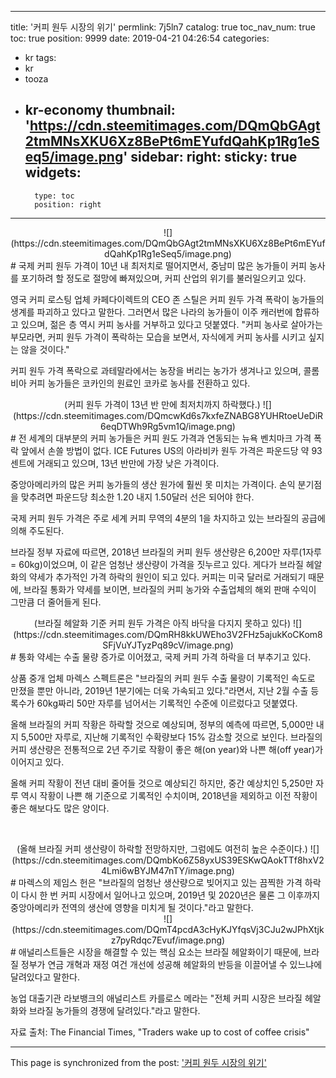 
---
title: '커피 원두 시장의 위기'
permlink: 7j5ln7
catalog: true
toc_nav_num: true
toc: true
position: 9999
date: 2019-04-21 04:26:54
categories:
- kr
tags:
- kr
- tooza
- kr-economy
thumbnail: 'https://cdn.steemitimages.com/DQmQbGAgt2tmMNsXKU6Xz8BePt6mEYufdQahKp1Rg1eSeq5/image.png'
sidebar:
    right:
        sticky: true
widgets:
    -
        type: toc
        position: right
---


<center>
![](https://cdn.steemitimages.com/DQmQbGAgt2tmMNsXKU6Xz8BePt6mEYufdQahKp1Rg1eSeq5/image.png)
</center>
#
국제 커피 원두 가격이 10년 내 최저치로 떨어지면서, 중남미 많은 농가들이 커피 농사를 포기하려 할 정도로 절망에 빠져있으며, 커피 산업의 위기를 불러일으키고 있다.

 

영국 커피 로스팅 업체 카페다이렉트의 CEO 존 스틸은 커피 원두 가격 폭락이 농가들의 생계를 파괴하고 있다고 말한다. 그러면서 많은 나라의 농가들이 이주 캐러번에 합류하고 있으며, 젊은 층 역시 커피 농사를 거부하고 있다고 덧붙였다. "커피 농사로 살아가는 부모라면, 커피 원두 가격이 폭락하는 모습을 보면서, 자식에게 커피 농사를 시키고 싶지는 않을 것이다."

 

커피 원두 가격 폭락으로 과테말라에서는 농장을 버리는 농가가 생겨나고 있으며, 콜롬비아 커피 농가들은 코카인의 원료인 코카로 농사를 전환하고 있다. 
<center>
(커피 원두 가격이 13년 반 만에 최저치까지 하락했다.)
![](https://cdn.steemitimages.com/DQmcwKd6s7kxfeZNABG8YUHRtoeUeDiR6eqDTWh9Rg5vm1Q/image.png)
</center>
#
전 세계의 대부분의 커피 농가들은 커피 원도 가격과 연동되는 뉴욕 벤치마크 가격 폭락 앞에서 손쓸 방법이 없다. ICE Futures US의 아라비카 원두 가격은 파운드당 약 93센트에 거래되고 있으며, 13년 반만에 가장 낮은 가격이다. 

 

중앙아메리카의 많은 커피 농가들의 생산 원가에 훨씬 못 미치는 가격이다. 손익 분기점을 맞추려면 파운드당 최소한 1.20 내지 1.50달러 선은 되어야 한다. 

 

국제 커피 원두 가격은 주로 세계 커피 무역의 4분의 1을 차지하고 있는 브라질의 공급에 의해 주도된다. 

 

브라질 정부 자료에 따르면, 2018년 브라질의 커피 원두 생산량은 6,200만 자루(1자루 = 60kg)이었으며, 이 같은 엄청난 생산량이 가격을 짓누르고 있다. 게다가 브라질 헤알화의 약세가 추가적인 가격 하락의 원인이 되고 있다. 커피는 미국 달러로 거래되기 때문에, 브라질 통화가 약세를 보이면, 브라질의 커피 농가와 수출업체의 해외 판매 수익이 그만큼 더 줄어들게 된다. 
<center>
(브라질 헤알화 기준 커피 원두 가격은 아직 바닥을 다지지 못하고 있다)
![](https://cdn.steemitimages.com/DQmRH8kkUWEho3V2FHz5ajukKoCKom8SFjVuYJTyzPq89cV/image.png)
</center>
#
통화 약세는 수출 물량 증가로 이어졌고, 국제 커피 가격 하락을 더 부추기고 있다. 

 

상품 중개 업체 마렉스 스펙트론은 "브라질의 커피 원두 수출 물량이 기록적인 속도로 만졌을 뿐만 아니라, 2019년 1분기에는 더욱 가속되고 있다."라면서, 지난 2월 수출 등록수가 60kg짜리 50만 자루를 넘어서는 기록적인 수준에 이르렀다고 덧붙였다.

 

올해 브라질의 커피 작황은 하락할 것으로 예상되며, 정부의 예측에 따르면, 5,000만 내지 5,500만 자루로, 지난해 기록적인 수확량보다 15% 감소할 것으로 보인다. 브라질의 커피 생산량은 전통적으로 2년 주기로 작황이 좋은 해(on year)와 나쁜 해(off year)가 이어지고 있다. 

 

올해 커피 작황이 전년 대비 줄어들 것으로 예상되긴 하지만, 중간 예상치인 5,250만 자루 역시 작황이 나쁜 해 기준으로 기록적인 수치이며, 2018년을 제외하고 이전 작황이 좋은 해보다도 많은 양이다. 

​
<center>
(올해 브라질 커피 생산량이 하락할 전망하지만, 그럼에도 여전히 높은 수준이다.) 
![](https://cdn.steemitimages.com/DQmbKo6Z58yxUS39ESKwQAokTTf8hxV24Lmi6wBYJM47nTY/image.png)
</center>
#
마렉스의 제임스 헌은 "브라질의 엄청난 생산량으로 빚어지고 있는 끔찍한 가격 하락이 다시 한 번 커피 시장에서 일어나고 있으며, 2019년 및 2020년은 물론 그 이후까지 중앙아메리카 전역의 생산에 영향을 미치게 될 것이다."라고 말한다. 
<center>
![](https://cdn.steemitimages.com/DQmT4pcdA3cHyKJYfqsVj3CJu2wJPhXtjkz7pyRdqc7Evuf/image.png)
</center>
#
애널리스트들은 시장을 해결할 수 있는 핵심 요소는 브라질 헤알화이기 때문에, 브라질 정부가 연금 개혁과 재정 여건 개선에 성공해 헤알화의 반등을 이끌어낼 수 있느냐에 달려있다고 말한다. 

 

농업 대출기관 라보뱅크의 애널리스트 카를로스 메라는 "전체 커피 시장은 브라질 헤알화와 브라질 농가들의 경쟁에 달려있다."라고 말한다. 

 

자료 출처: The Financial Times, "Traders wake up to cost of coffee crisis"

- - -

This page is synchronized from the post: ['커피 원두 시장의 위기'](https://steemit.com/@pius.pius/7j5ln7)
